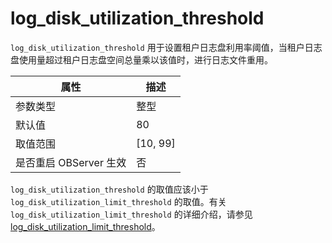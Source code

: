 log_disk_utilization_threshold 
===================================================

`log_disk_utilization_threshold` 用于设置租户日志盘利用率阈值，当租户日志盘使用量超过租户日志盘空间总量乘以该值时，进行日志文件重用。


|      **属性**      |   **描述**   |
|------------------|------------|
| 参数类型             | 整型         |
| 默认值              | 80         |
| 取值范围             | \[10, 99\] |
| 是否重启 OBServer 生效 | 否          |



`log_disk_utilization_threshold` 的取值应该小于 `log_disk_utilization_limit_threshold` 的取值。有关 `log_disk_utilization_limit_threshold` 的详细介绍，请参见 [log_disk_utilization_limit_threshold](../../../13.reference-oracle-mode/3.system-configuration-items-2/3.tenant-level-configuration-items-2/16.log_disk_utilization_limit_threshold-1.md)。

